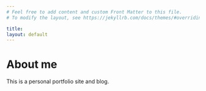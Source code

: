 ```yaml
---
# Feel free to add content and custom Front Matter to this file.
# To modify the layout, see https://jekyllrb.com/docs/themes/#overriding-theme-defaults

title:
layout: default
---
```


# About me

This is a personal portfolio site and blog.